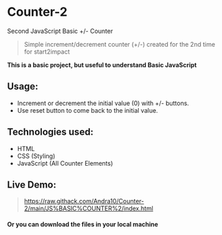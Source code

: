 # Counter-2
Second JavaScript Basic +/- Counter
>  Simple increment/decrement counter (+/-) created for the 2nd time for start2impact 

**This is a basic project, but useful to understand Basic JavaScript**

## Usage:
-  Increment or decrement the initial value (0) with +/- buttons.
-  Use reset button to come back to the initial value.

## Technologies used:
- HTML
- CSS (Styling)
- JavaScript (All Counter Elements)

## Live Demo:
> https://raw.githack.com/Andra10/Counter-2/main/JS%BASIC%COUNTER%2/index.html
#### Or you can download the files in your local machine 
